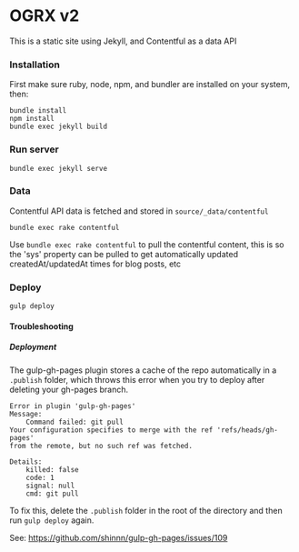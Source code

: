 # OGRX v2

This is a static site using Jekyll, and Contentful as a data API

### Installation
First make sure ruby, node, npm, and bundler are installed on your system, then:

    bundle install
    npm install
    bundle exec jekyll build

### Run server
    bundle exec jekyll serve

### Data
Contentful API data is fetched and stored in `source/_data/contentful`

    bundle exec rake contentful

Use `bundle exec rake contentful` to pull the contentful content, this is so the 'sys' property can be pulled to get automatically updated createdAt/updatedAt times for blog posts, etc


### Deploy

    gulp deploy

#### Troubleshooting
##### Deployment

The gulp-gh-pages plugin stores a cache of the repo automatically in a `.publish` folder, which throws this error when you try to deploy after deleting your gh-pages branch.

```
Error in plugin 'gulp-gh-pages'
Message:
    Command failed: git pull
Your configuration specifies to merge with the ref 'refs/heads/gh-pages'
from the remote, but no such ref was fetched.

Details:
    killed: false
    code: 1
    signal: null
    cmd: git pull
```

To fix this, delete the `.publish` folder in the root of the directory and then run `gulp deploy` again.

See:
https://github.com/shinnn/gulp-gh-pages/issues/109